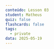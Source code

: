 ```yaml
---
conteúdo: Lesson 03
student: Matheus
quiz: false
flashcards: false
tags:
  - private
data: 2025-05-19
---
```

